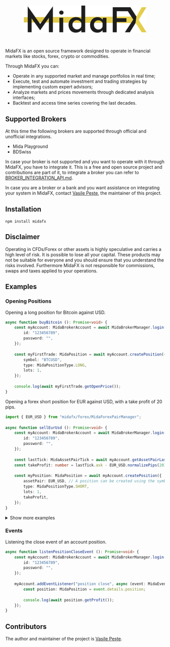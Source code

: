 <p align="center"> 
    <img src="images/logo.svg" alt="" width="390px">
</p>
<br>

MidaFX is an open source framework designed to operate in financial markets
like stocks, forex, crypto or commodities.

Through MidaFX you can:
- Operate in any supported market and manage portfolios in real time;
- Execute, test and automate investment and trading strategies by implementing custom expert advisors;
- Analyze markets and prices movements through dedicated analysis interfaces;
- Backtest and access time series covering the last decades.

## Supported Brokers
At this time the following brokers are supported through official and unofficial integrations.

- Mida Playground
- BDSwiss

In case your broker is not supported and you want to operate with it through MidaFX, you have to integrate it.
This is a free and open source project and contributions are part of it,
to integrate a broker you can refer to [BROKER_INTEGRATION_API.md](docs/BROKER_INTEGRATION_API.md).

In case you are a broker or a bank and you want assistance on integrating your system in MidaFX, contact
[Vasile Pește](https://github.com/Vasile-Peste), the maintainer of this project.

## Installation
```console
npm install midafx
```

## Disclaimer
Operating in CFDs/Forex or other assets is highly speculative and carries a high level of risk.
It is possible to lose all your capital. These products may not be suitable for everyone and
you should ensure that you understand the risks involved. Furthermore MidaFX is not responsible for commissions,
swaps and taxes applied to your operations.

## Examples

### Opening Positions
Opening a long position for Bitcoin against USD.
```typescript
async function buyBitcoin (): Promise<void> {
    const myAccount: MidaBrokerAccount = await MidaBrokerManager.login("BDSwiss", {
        id: "123456789",
        password: "",
    });

    const myFirstTrade: MidaPosition = await myAccount.createPosition({
        symbol: "BTCUSD",
        type: MidaPositionType.LONG,
        lots: 1,
    });
    
    console.log(await myFirstTrade.getOpenPrice());
}
```

Opening a forex short position for EUR against USD, with a take profit of 20 pips.
```typescript
import { EUR_USD } from "midafx/forex/MidaForexPairManager";

async function sellEurUsd (): Promise<void> {
    const myAccount: MidaBrokerAccount = await MidaBrokerManager.login("BDSwiss", {
        id: "123456789",
        password: "",
    });

    const lastTick: MidaAssetPairTick = await myAccount.getAssetPairLastTick(EUR_USD);
    const takeProfit: number = lastTick.ask - EUR_USD.normalizePips(20);
    
    const myPosition: MidaPosition = await myAccount.createPosition({
        assetPair: EUR_USD, // A position can be created using the symbol as string or directly the predefined asset pair type like in this case.
        type: MidaPositionType.SHORT,
        lots: 1,
        takeProfit,
    });
}
```

<details><summary>Show more examples</summary>

Opening a short position for Gold against EUR, with a stop loss and take profit.
```typescript
async function sellGold (): Promise<void> {
    const myAccount: MidaBrokerAccount = await MidaBrokerManager.login("BDSwiss", {
        id: "123456789",
        password: "",
    });

    const myPosition: MidaPosition = await myAccount.createPosition({
        symbol: "XAUEUR",
        type: MidaPositionType.SHORT,
        lots: 1,
        stopLoss: 1610.00,
        takeProfit: 1587.00,
    });
    
    console.log(await myFirstTrade.getOpenPrice());
}
```

Opening a long position for Apple stock, with a take profit and event listeners.
```typescript
async function buyAppleShares (): Promise<void> {
    const myAccount: MidaBrokerAccount = await MidaBrokerManager.login("BDSwiss", {
        id: "123456789",
        password: "",
    });

    const myPosition: MidaPosition = await myAccount.createPosition({
        symbol: "#AAPL",
        type: MidaPositionType.LONG,
        lots: 3,
        takeProfit: 67.90,
        events: {
            async open (event: MidaEvent): Promise<void> {
                console.log("The position is now open!");
                console.log("Open price: " + await myPosition.getOpenPrice());
            },
            async tick (event: MidaEvent): Promise<void> {
                const tick: MidaAssetPairTick = event.details.tick;
                
                // Print the position profit each time there is a movement in the market.
                console.log(await myPosition.getProfit());
            },
        },
    });
    
    console.log(await myFirstTrade.getOpenPrice());
}
```

</details>

### Events
Listening the close event of an account position.
```typescript
async function listenPositionCloseEvent (): Promise<void> {
    const myAccount: MidaBrokerAccount = await MidaBrokerManager.login("BDSwiss", {
        id: "123456789",
        password: "",
    });

    myAccount.addEventListener("position close", async (event: MidaEvent): Promise<void> => {
        const position: MidaPosition = event.details.position;
        
        console.log(await position.getProfit());
    });
}
```

## Contributors
The author and maintainer of the project is [Vasile Pește](https://github.com/Vasile-Peste).
